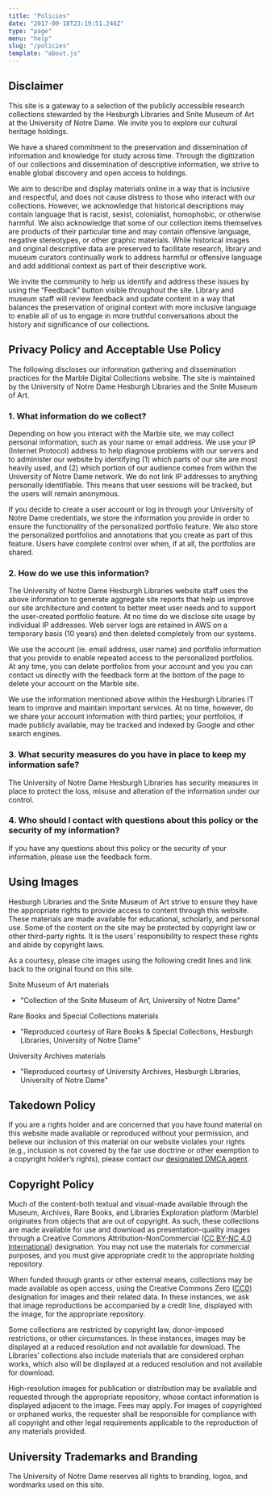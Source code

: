 ```yaml
---
title: "Policies"
date: "2017-09-18T23:19:51.246Z"
type: "page"
menu: "help"
slug: "/policies"
template: "about.js"
---
```

## Disclaimer
This site is a gateway to a selection of the publicly accessible research collections stewarded by the Hesburgh Libraries and Snite Museum of Art at the University of Notre Dame. We invite you to explore our cultural heritage holdings.

We have a shared commitment to the preservation and dissemination of information and knowledge for study across time. Through the digitization of our collections and dissemination of descriptive information, we strive to enable global discovery and open access to holdings.

We aim to describe and display materials online in a way that is inclusive and respectful, and does not cause distress to those who interact with our collections. However, we acknowledge that historical descriptions may contain language that is racist, sexist, colonialist, homophobic, or otherwise harmful. We also acknowledge that some of our collection items themselves are products of their particular time and may contain offensive language, negative stereotypes, or other graphic materials. While historical images and original descriptive data are preserved to facilitate research, library and museum curators continually work to address harmful or offensive language and add additional context as part of their descriptive work.

We invite the community to help us identify and address these issues by using the “Feedback” button visible throughout the site. Library and museum staff will review feedback and update content in a way that balances the preservation of original context with more inclusive language to enable all of us to engage in more truthful conversations about the history and significance of our collections.

## Privacy Policy and Acceptable Use Policy
The following discloses our information gathering and dissemination practices for the Marble Digital Collections website. The site is maintained by the University of Notre Dame Hesburgh Libraries and the Snite Museum of Art.
### 1. What information do we collect?
Depending on how you interact with the Marble site, we may collect personal information, such as your name or email address. We use your IP (Internet Protocol) address to help diagnose problems with our servers and to administer our website by identifying (1) which parts of our site are most heavily used, and (2) which portion of our audience comes from within the University of Notre Dame network. We do not link IP addresses to anything personally identifiable. This means that user sessions will be tracked, but the users will remain anonymous.

If you decide to create a user account or log in through your University of Notre Dame credentials, we store the information you provide in order to ensure the functionality of the personalized portfolio feature. We also store the personalized portfolios and annotations that you create as part of this feature. Users have complete control over when, if at all, the portfolios are shared.
### 2. How do we use this information?
The University of Notre Dame Hesburgh Libraries website staff uses the above information to generate aggregate site reports that help us improve our site architecture and content to better meet user needs and to support the user-created portfolio feature. At no time do we disclose site usage by individual IP addresses. Web server logs are retained in AWS on a temporary basis (10 years) and then deleted completely from our systems.

We use the account (ie. email address, user name) and portfolio information that you provide to enable repeated access to the personalized portfolios. At any time, you can delete portfolios from your account and you you can contact us directly with the feedback form at the bottom of the page to delete your account on the Marble site.

We use the information mentioned above within the Hesburgh Libraries IT team to improve and maintain important services. At no time, however, do we share your account information with third parties; your portfolios, if made publicly available, may be tracked and indexed by Google and other search engines.
### 3. What security measures do you have in place to keep my information safe?
The University of Notre Dame Hesburgh Libraries has security measures in place to protect the loss, misuse and alteration of the information under our control.
### 4. Who should I contact with questions about this policy or the security of my information?
If you have any questions about this policy or the security of your information, please use the feedback form.

## Using Images
Hesburgh Libraries and the Snite Museum of Art strive to ensure they have the appropriate rights to provide access to content through this website. These materials are made available for educational, scholarly, and personal use. Some of the content on the site may be protected by copyright law or other third-party rights. It is the users’ responsibility to respect these rights and abide by copyright laws.

As a courtesy, please cite images using the following credit lines and link back to the original found on this site.

Snite Museum of Art materials
* "Collection of the Snite Museum of Art, University of Notre Dame"

Rare Books and Special Collections materials
* "Reproduced courtesy of Rare Books & Special Collections, Hesburgh Libraries, University of Notre Dame"

University Archives materials
* "Reproduced courtesy of University Archives, Hesburgh Libraries, University of Notre Dame"

## Takedown Policy  
If you are a rights holder and are concerned that you have found material on this website made available or reproduced without your permission, and believe our inclusion of this material on our website violates your rights (e.g., inclusion is not covered by the fair use doctrine or other exemption to a copyright holder’s rights), please contact our [designated DMCA agent](https://www.nd.edu/copyright/).

## Copyright Policy

Much of the content-both textual and visual-made available through the Museum, Archives, Rare Books, and Libraries Exploration platform (Marble) originates from objects that are out of copyright. As such, these collections are made available for use and download as presentation-quality images through a Creative Commons Attribution-NonCommercial ([CC BY-NC 4.0 International](https://creativecommons.org/licenses/by-nc/4.0/)) designation. You may not use the materials for commercial purposes, and you must give appropriate credit to the appropriate holding repository.

When funded through grants or other external means, collections may be made available as open access, using the Creative Commons Zero ([CC0](https://creativecommons.org/publicdomain/zero/1.0/)) designation for images and their related data. In these instances, we ask that image reproductions be accompanied by a credit line, displayed with the image, for the appropriate repository.

Some collections are restricted by copyright law, donor-imposed restrictions, or other circumstances. In these instances, images may be displayed at a reduced resolution and not available for download. The Libraries’ collections also include materials that are considered orphan works, which also will be displayed at a reduced resolution and not available for download.

High-resolution images for publication or distribution may be available and requested through the appropriate repository, whose contact information is displayed adjacent to the image. Fees may apply. For images of copyrighted or orphaned works, the requester shall be responsible for compliance with all copyright and other legal requirements applicable to the reproduction of any materials provided.  

## University Trademarks and Branding
The University of Notre Dame reserves all rights to branding, logos, and wordmarks used on this site.
